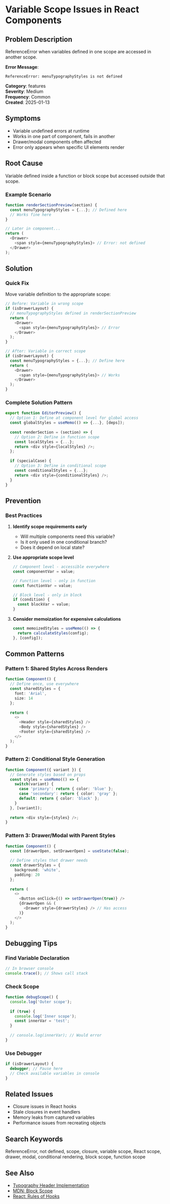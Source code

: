 # Variable Scope Issues in React Components

## Problem Description
ReferenceError when variables defined in one scope are accessed in another scope.

**Error Message**:
```
ReferenceError: menuTypographyStyles is not defined
```

**Category**: features  
**Severity**: Medium  
**Frequency**: Common  
**Created**: 2025-01-13  

## Symptoms
- Variable undefined errors at runtime
- Works in one part of component, fails in another
- Drawer/modal components often affected
- Error only appears when specific UI elements render

## Root Cause
Variable defined inside a function or block scope but accessed outside that scope.

### Example Scenario
```typescript
function renderSectionPreview(section) {
  const menuTypographyStyles = {...}; // Defined here
  // Works fine here
}

// Later in component...
return (
  <Drawer>
    <span style={menuTypographyStyles}> // Error: not defined
  </Drawer>
);
```

## Solution

### Quick Fix
Move variable definition to the appropriate scope:

```typescript
// Before: Variable in wrong scope
if (isDrawerLayout) {
  // menuTypographyStyles defined in renderSectionPreview
  return (
    <Drawer>
      <span style={menuTypographyStyles}> // Error
    </Drawer>
  );
}

// After: Variable in correct scope
if (isDrawerLayout) {
  const menuTypographyStyles = {...}; // Define here
  return (
    <Drawer>
      <span style={menuTypographyStyles}> // Works
    </Drawer>
  );
}
```

### Complete Solution Pattern
```typescript
export function EditorPreview() {
  // Option 1: Define at component level for global access
  const globalStyles = useMemo(() => {...}, [deps]);
  
  const renderSection = (section) => {
    // Option 2: Define in function scope
    const localStyles = {...};
    return <div style={localStyles} />;
  };
  
  if (specialCase) {
    // Option 3: Define in conditional scope
    const conditionalStyles = {...};
    return <div style={conditionalStyles} />;
  }
}
```

## Prevention

### Best Practices

1. **Identify scope requirements early**
   - Will multiple components need this variable?
   - Is it only used in one conditional branch?
   - Does it depend on local state?

2. **Use appropriate scope level**
   ```typescript
   // Component level - accessible everywhere
   const componentVar = value;
   
   // Function level - only in function
   const functionVar = value;
   
   // Block level - only in block
   if (condition) {
     const blockVar = value;
   }
   ```

3. **Consider memoization for expensive calculations**
   ```typescript
   const memoizedStyles = useMemo(() => {
     return calculateStyles(config);
   }, [config]);
   ```

## Common Patterns

### Pattern 1: Shared Styles Across Renders
```typescript
function Component() {
  // Define once, use everywhere
  const sharedStyles = {
    font: 'Arial',
    size: 14
  };
  
  return (
    <>
      <Header style={sharedStyles} />
      <Body style={sharedStyles} />
      <Footer style={sharedStyles} />
    </>
  );
}
```

### Pattern 2: Conditional Style Generation
```typescript
function Component({ variant }) {
  // Generate styles based on props
  const styles = useMemo(() => {
    switch(variant) {
      case 'primary': return { color: 'blue' };
      case 'secondary': return { color: 'gray' };
      default: return { color: 'black' };
    }
  }, [variant]);
  
  return <div style={styles} />;
}
```

### Pattern 3: Drawer/Modal with Parent Styles
```typescript
function Component() {
  const [drawerOpen, setDrawerOpen] = useState(false);
  
  // Define styles that drawer needs
  const drawerStyles = {
    background: 'white',
    padding: 20
  };
  
  return (
    <>
      <Button onClick={() => setDrawerOpen(true)} />
      {drawerOpen && (
        <Drawer style={drawerStyles} /> // Has access
      )}
    </>
  );
}
```

## Debugging Tips

### Find Variable Declaration
```javascript
// In browser console
console.trace(); // Shows call stack
```

### Check Scope
```typescript
function debugScope() {
  console.log('Outer scope');
  
  if (true) {
    console.log('Inner scope');
    const innerVar = 'test';
  }
  
  // console.log(innerVar); // Would error
}
```

### Use Debugger
```typescript
if (isDrawerLayout) {
  debugger; // Pause here
  // Check available variables in console
}
```

## Related Issues
- Closure issues in React hooks
- Stale closures in event handlers
- Memory leaks from captured variables
- Performance issues from recreating objects

## Search Keywords
ReferenceError, not defined, scope, closure, variable scope, React scope, drawer, modal, conditional rendering, block scope, function scope

## See Also
- [Typography Header Implementation](/docs/implementations/features/2025-01-typography-header.md)
- [MDN: Block Scope](https://developer.mozilla.org/en-US/docs/Web/JavaScript/Reference/Statements/block)
- [React: Rules of Hooks](https://react.dev/rules-of-hooks)
